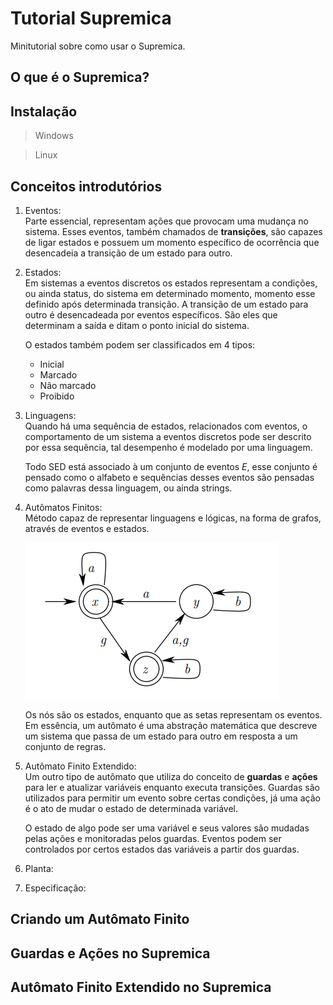 # Tutorial Supremica
Minitutorial sobre como usar o Supremica.

## O que é o Supremica?

## Instalação

> Windows
>  

> Linux
> 

## Conceitos introdutórios

1. Eventos:\
   Parte essencial, representam ações que provocam uma mudança no sistema. Esses eventos, também chamados de __transições__, são capazes de ligar estados e possuem um momento específico de ocorrência que desencadeia a transição de um estado para outro. 
2. Estados:\
   Em sistemas a eventos discretos os estados representam a condições, ou ainda status, do sistema em determinado momento, momento esse definido após determinada transição. A transição de um estado para outro é desencadeada por eventos específicos. São eles que determinam a saída e ditam o ponto inicial do sistema.

   O estados também podem ser classificados em 4 tipos:
   - Inicial
   - Marcado
   - Não marcado
   - Proibido
3. Linguagens:\
   Quando há uma sequência de estados, relacionados com eventos, o comportamento de um sistema a eventos discretos pode ser descrito por essa sequência, tal desempenho é modelado por uma linguagem.

   Todo SED está associado à um conjunto de eventos $E$, esse conjunto é pensado como o alfabeto e sequências desses eventos são pensadas como palavras dessa linguagem, ou ainda strings. 

4. Autômatos Finitos:\
   Método capaz de representar linguagens e lógicas, na forma de grafos, através de eventos e estados.

   ![Automato](./Imagens/Automato.png "Autômato")

   Os nós são os estados, enquanto que as setas representam os eventos. Em essência, um autômato é uma abstração matemática que descreve um sistema que passa de um estado para outro em resposta a um conjunto de regras.
   
5. Autômato Finito Extendido:\
   Um outro tipo de autômato que utiliza do conceito de __guardas__ e __ações__ para ler e atualizar variáveis enquanto executa transições. Guardas são utilizados para permitir um evento sobre certas condições, já uma ação é o ato de mudar o estado de determinada variável.
    
   O estado de algo pode ser uma variável e seus valores são mudadas pelas ações e monitoradas pelos guardas. Eventos podem ser controlados por certos estados das variáveis a partir dos guardas.
   
6. Planta:
   
7. Especificação:


## Criando um Autômato Finito

## Guardas e Ações no Supremica

## Autômato Finito Extendido no Supremica